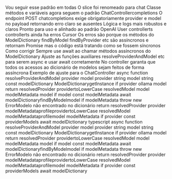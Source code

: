 Vou seguir esse padrão em todas
 O slice foi renomeado para chat
 Classe métodos e variáveis agora seguem o padrão ChatControllercompletions
 O endpoint POST chatcompletions exige obrigatoriamente provider e model no payload retornando erro claro se ausentes
 Lógica e logs mais robustos e claros
Pronto para uso e alinhado ao padrão OpenAI
User
controllerts controllerts ainda ha erros
Cursor
 Os erros são porque os métodos do ModelDictionary findByModel findByProvider etc são assíncronos e retornam Promise mas o código está tratando como se fossem síncronos
Como corrigir
 Sempre use await ao chamar métodos assíncronos do ModelDictionary
 Ajuste as funções auxiliares resolveProviderAndModel etc para serem async e usar await corretamente
 No controller garanta que todos os acessos ao dicionário de modelos sejam feitos de forma assíncrona
Exemplo de ajuste para o ChatController
async function resolveProviderAndModel provider model   provider string model string  
const modelDictionary  ModelDictionarygetInstance
if provider  ollama  model 
return 
resolvedProvider providertoLowerCase
resolvedModel model
modelMetadata  model 
if model 
const modelMetadata  await modelDictionaryfindByModelmodel
if modelMetadata throw new ErrorModelo não encontrado no dicionário
return 
resolvedProvider provider  modelMetadataprofileprovidertoLowerCase
resolvedModel modelMetadataprofilemodel
modelMetadata
if provider 
const providerModels  await modelDictionary
typescript
async function resolveProviderAndModel provider model   provider string model string  
const modelDictionary  ModelDictionarygetInstance
if provider  ollama  model 
return 
resolvedProvider providertoLowerCase
resolvedModel model
modelMetadata  model 
if model 
const modelMetadata  await modelDictionaryfindByModelmodel
if modelMetadata throw new ErrorModelo não encontrado no dicionário
return 
resolvedProvider provider  modelMetadataprofileprovidertoLowerCase
resolvedModel modelMetadataprofilemodel
modelMetadata
if provider 
const providerModels  await modelDictionary